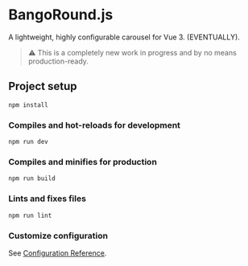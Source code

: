 # BangoRound.js

A lightweight, highly configurable carousel for Vue 3. (EVENTUALLY).

> ⚠️ This is a completely new work in progress and by no means production-ready.

## Project setup
```
npm install
```

### Compiles and hot-reloads for development
```
npm run dev
```

### Compiles and minifies for production
```
npm run build
```

### Lints and fixes files
```
npm run lint
```

### Customize configuration
See [Configuration Reference](https://cli.vuejs.org/config/).

